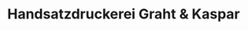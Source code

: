 ---
title: "Handsatzdruckerei Graht & Kaspar"
url: /hamburg/handsatzdruckerei-graht-und-kaspar/
shop: Allgemein
---